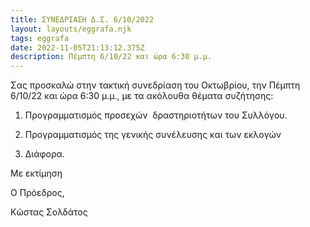 ```yaml
---
title: ΣΥΝΕΔΡΙΑΣΗ Δ.Σ. 6/10/2022
layout: layouts/eggrafa.njk
tags: eggrafa
date: 2022-11-05T21:13:12.375Z
description: Πέμπτη 6/10/22 και ώρα 6:30 μ.μ.
---
```

<!--StartFragment-->

Σας προσκαλώ στην τακτική συνεδρίαση του Οκτωβρίου, την Πέμπτη 6/10/22 και ώρα 6:30 μ.μ., με τα ακόλουθα θέματα συζήτησης:

1. Προγραμματισμός προσεχών  δραστηριοτήτων του Συλλόγου.

2. Προγραμματισμός της γενικής συνέλευσης και των εκλογών

3. Διάφορα.

Με εκτίμηση

Ο Πρόεδρος,

Κώστας Σολδάτος

<!--EndFragment-->
